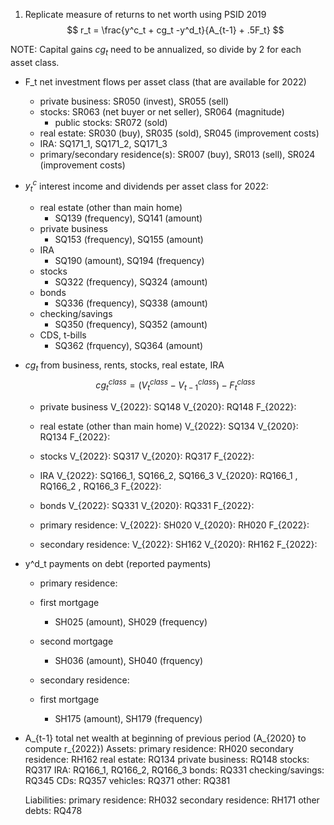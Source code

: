 1. Replicate measure of returns to net worth using PSID 2019
$$ r_t = \frac{y^c_t + cg_t -y^d_t}{A_{t-1} + .5F_t} $$

NOTE: Capital gains $cg_t$ need to be annualized, so divide by 2 for each asset class. 

* F_t net investment flows per asset class (that are available for 2022)
    * private business: SR050 (invest), SR055 (sell)
    * stocks: SR063 (net buyer or net seller), SR064 (magnitude)
        * public stocks: SR072 (sold)
    * real estate: SR030 (buy), SR035 (sold), SR045 (improvement costs)
    * IRA: SQ171_1, SQ171_2, SQ171_3
    * primary/secondary residence(s): SR007 (buy), SR013 (sell), SR024 (improvement costs)

* $y^c_t$ interest income and dividends per asset class for 2022: 
    * real estate (other than main home)
        * SQ139 (frequency), SQ141 (amount)
    * private business
        * SQ153 (frequency), SQ155 (amount)
    * IRA
        * SQ190 (amount), SQ194 (frequency)
    * stocks
        * SQ322 (frequency), SQ324 (amount)
    * bonds 
        * SQ336 (frequency), SQ338 (amount)
    * checking/savings
        * SQ350 (frequency), SQ352 (amount)
    * CDS, t-bills
        * SQ362 (frquency), SQ364 (amount)


* $cg_t$ from business, rents,  stocks,  real  estate,  IRA 
$$ cg_t^{class} = (V_t^{class} - V_{t-1}^{class}) - F_t^{class}  $$

    * private business
    V_{2022}: SQ148
    V_{2020}: RQ148
    F_{2022}: 

    * real estate (other than main home)
    V_{2022}: SQ134
    V_{2020}: RQ134
    F_{2022}: 

    * stocks
    V_{2022}: SQ317
    V_{2020}: RQ317
    F_{2022}:

    * IRA
    V_{2022}: SQ166_1, SQ166_2, SQ166_3
    V_{2020}: RQ166_1 , RQ166_2 , RQ166_3 
    F_{2022}:

    * bonds
    V_{2022}: SQ331
    V_{2020}: RQ331
    F_{2022}:

    * primary residence:
    V_{2022}: SH020
    V_{2020}: RH020
    F_{2022}:

    * secondary residence: 
    V_{2022}: SH162
    V_{2020}: RH162
    F_{2022}:


* y^d_t payments on debt (reported payments)
    * primary residence:
    * first mortgage
        * SH025 (amount), SH029 (frequency)
    * second mortgage
        * SH036 (amount), SH040 (frquency)

    * secondary residence:
    * first mortgage
        * SH175 (amount), SH179 (frequency)

* A_{t-1} total net wealth at beginning of previous period (A_{2020} to compute r_{2022})
    Assets:
        primary residence: RH020
        secondary residence: RH162
        real estate: RQ134
        private business: RQ148
        stocks: RQ317
        IRA: RQ166_1, RQ166_2, RQ166_3
        bonds: RQ331
        checking/savings: RQ345
        CDs: RQ357
        vehicles: RQ371
        other: RQ381

    Liabilities:
        primary residence: RH032
        secondary residence: RH171
        other debts: RQ478
        

